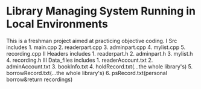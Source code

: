 # Library Managing System Running in Local Environments
This is a freshman project aimed at practicing objective coding.
Ⅰ Src includes 1. main.cpp
                2. readerpart.cpp
                3. adminpart.cpp
                4. mylist.cpp
                5. recording.cpp
Ⅱ Headers includes 1. readerpart.h
                    2. adminpart.h
                    3. mylist.h
                    4. recording.h
Ⅲ Data_files includes 1. readerAccount.txt
                       2. adminAccount.txt
                       3. bookInfo.txt
                       4. holdRecord.txt(...the whole library's)
                       5. borrowRecord.txt(...the whole library's)
                       6. psRecord.txt(personal borrow&return recordings)
